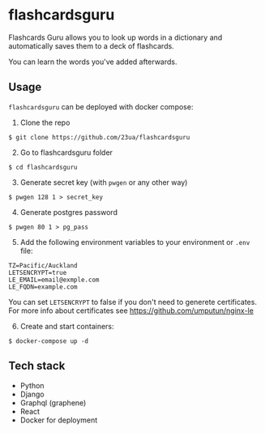 # flashcardsguru
Flashcards Guru allows you to look up words in a dictionary and automatically saves them to a deck of flashcards.

You can learn the words you've added afterwards.

## Usage
`flashcardsguru` can be deployed with docker compose:


1. Clone the repo
```
$ git clone https://github.com/23ua/flashcardsguru
```
2. Go to flashcardsguru folder
```
$ cd flashcardsguru
```

3. Generate secret key (with `pwgen` or any other way)
```
$ pwgen 128 1 > secret_key
```

4. Generate postgres password
```
$ pwgen 80 1 > pg_pass
```

5. Add the following environment variables to your environment or `.env` file:
```
TZ=Pacific/Auckland
LETSENCRYPT=true
LE_EMAIL=email@exmple.com
LE_FQDN=example.com
```
You can set `LETSENCRYPT` to false if you don't need to generete certificates.
For more info about certificates see https://github.com/umputun/nginx-le

6. Create and start containers:
```
$ docker-compose up -d
```

## Tech stack
- Python
- Django
- Graphql (graphene)
- React
- Docker for deployment
